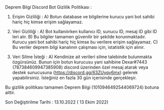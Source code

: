 Deprem Bilgi Discord Bot Gizlilik Politikası :

1) Erişim Gizliliği :
A) Botun database ve bilgilerine kurucu yani bot sahibi hariç hiç kimse erişim sağlayamaz.

2) Veri Gizliliği :
A) Bot kullanılırken kullanıcı ID, sunucu ID, mesaj ID gibi ID leri alır. 
B) Bu bilgiler tamamen güvenilir bir şekilde korunmaktadır. Kurucu yani bot sahibi hariç hiç kimse bu verilere erişim sağlayamaz.
C) Bu veriler deprem bilgi kanalının çalışması için, istatistik için alınır.

3) Veri Silme İsteği :
A) Kendinize ait verileri silme talebinde bulunmakta özgürsünüz. Bunun için botun kurucusu yani sahibine Dexar#7443 (787384609947385908) discord üzerinden özel mesaj atarak veya destek sunucusuna (https://discord.gg/63ZUyqy6mx) gelerek yapabilirsiniz. İsteğiniz en fazla 30 gün içerisinde gerçekleşir.

Bu gizlilik politikası tamamen Deprem Bilgi (1010946492544069724) botuna aittir.

Son Değiştirilme Tarihi : 13.10.2022 ( 13 Ekim 2022)
